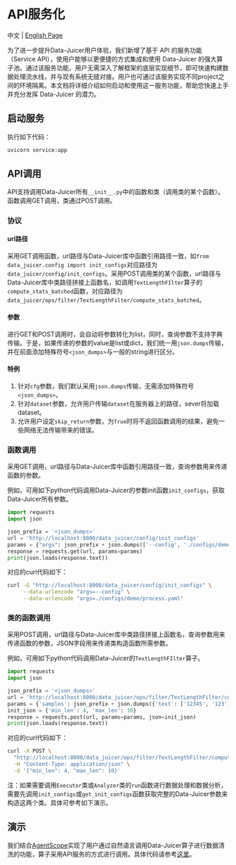 # API服务化
中文 | [English Page](DJ_service.md) 

为了进一步提升Data-Juicer用户体验，我们新增了基于 API 的服务功能（Service API），使用户能够以更便捷的方式集成和使用 Data-Juicer 的强大算子池。通过该服务功能，用户无需深入了解框架的底层实现细节，即可快速构建数据处理流水线，并与现有系统无缝对接。用户也可通过该服务实现不同project之间的环境隔离。本文档将详细介绍如何启动和使用这一服务功能，帮助您快速上手并充分发挥 Data-Juicer 的潜力。

## 启动服务
执行如下代码：
```bash
uvicorn service:app
```

## API调用
API支持调用Data-Juicer所有`__init__.py`中的函数和类（调用类的某个函数）。函数调用GET调用，类通过POST调用。

### 协议

#### url路径
采用GET调用函数，url路径与Data-Juicer库中函数引用路径一致，如`from data_juicer.config import init_configs`对应路径为`data_juicer/config/init_configs`。采用POST调用类的某个函数，url路径与Data-Juicer库中类路径拼接上函数名，如调用`TextLengthFIlter`算子的`compute_stats_batched`函数，对应路径为`data_juicer/ops/filter/TextLengthFilter/compute_stats_batched`。

#### 参数
进行GET和POST调用时，会自动将参数转化为list，同时，查询参数不支持字典传输。于是，如果传递的参数的value是list或dict，我们统一用`json.dumps`传输，并在前面添加特殊符号`<json_dumps>`与一般的string进行区分。

#### 特例
1. 针对`cfg`参数，我们默认采用`json.dumps`传输，无需添加特殊符号`<json_dumps>`。
2. 针对`dataset`参数，允许用户传输`dataset`在服务器上的路径，sever将加载dataset。
3. 允许用户设定`skip_return`参数，为`True`时将不返回函数调用的结果，避免一些网络无法传输带来的错误。

### 函数调用
采用GET调用，url路径与Data-Juicer库中函数引用路径一致，查询参数用来传递函数的参数。

例如，可用如下python代码调用Data-Juicer的参数init函数`init_configs`，获取Data-Juicer所有参数。

```python
import requests
import json

json_prefix = '<json_dumps>'
url = 'http://localhost:8000/data_juicer/config/init_configs'
params = {"args": json_prefix + json.dumps(['--config', './configs/demo/process.yaml'])}
response = requests.get(url, params=params)
print(json.loads(response.text))
```

对应的curl代码如下：

```bash
curl -G "http://localhost:8000/data_juicer/config/init_configs" \
     --data-urlencode "args=--config" \
     --data-urlencode "args=./configs/demo/process.yaml"
```

### 类的函数调用
采用POST调用，url路径与Data-Juicer库中类路径拼接上函数名，查询参数用来传递函数的参数，JSON字段用来传递类构造函数所需参数。

例如，可用如下python代码调用Data-Juicer的`TextLengthFIlter`算子。
```python
import requests
import json

json_prefix = '<json_dumps>'
url = 'http://localhost:8000/data_juicer/ops/filter/TextLengthFilter/compute_stats_batched'
params = {'samples': json_prefix + json.dumps({'text': ['12345', '123'], '__dj__stats__': [{}, {}]})}
init_json = {'min_len': 4, 'max_len': 10}
response = requests.post(url, params=params, json=init_json)
print(json.loads(response.text))
```

对应的curl代码如下：

```bash
curl -X POST \
  "http://localhost:8000/data_juicer/ops/filter/TextLengthFilter/compute_stats_batched?samples=%3Cjson_dumps%3E%7B%22text%22%3A%20%5B%2212345%22%2C%20%22123%22%5D%2C%20%22__dj__stats__%22%3A%20%5B%7B%7D%2C%20%7B%7D%5D%7D" \
  -H "Content-Type: application/json" \
  -d '{"min_len": 4, "max_len": 10}'
```


注：如果需要调用`Executor`类或`Analyzer`类的`run`函数进行数据处理和数据分析，需要先调用`init_configs`或`get_init_configs`函数获取完整的Data-Juicer参数来构造这两个类。具体可参考如下演示。

## 演示
我们结合[AgentScope](https://github.com/modelscope/agentscope)实现了用户通过自然语言调用Data-Juicer算子进行数据清洗的功能，算子采用API服务的方式进行调用。具体代码请参考[这里](../demos/api_service)。
